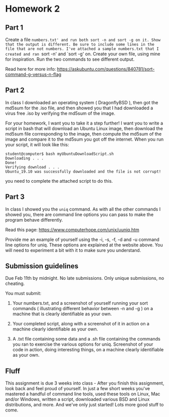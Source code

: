 # Homework 2

## Part 1
Create a file `numbers.txt' and run both sort -n and sort -g on it. Show that
the output is different. Be sure to include some lines in the file that are not
numbers. I've attached a sample numbers.txt that I created and ran `sort -n' and
`sort -g' on. Create your own file, using mine for inspiration. Run the two
commands to see different output.

Read here for more info:
https://askubuntu.com/questions/840781/sort-command-g-versus-n-flag

## Part 2
In class I downloaded an operating system ( DragonflyBSD ), then got the md5sum
for the .iso file, and then showed you that I had downloaded a virus free .iso
by verifying the md5sum of the image.

For your homework, I want you to take it a step further! I want you to write a
script in bash that will download an Ubuntu Linux image, then download the
md5sum file corresponding to the image, then compute the md5sum of the image and
compare it to the md5sum you got off the internet. When you run your script, it
will look like this:

```
student@computer$ bash myUbuntuDownloadScript.sh
Downloading . . .
Done!
Verifying download . . .
Ubuntu_19.10 was successfully downloaded and the file is not corrupt!
```

you need to complete the attached script to do this.

## Part 3
In class I showed you the `uniq` command. As with all the other commands I
showed you, there are command line options you can pass to make the program
behave differently.

Read this page: https://www.computerhope.com/unix/uuniq.htm

Provide me an example of yourself using the -i, -s, -f, -d and -u command line
options for uniq. These options are explained at the website above. You will
need to experiment a bit with it to make sure you understand.

## Submission guidelines
Due Feb 11th by midnight. No late submissions. Only unique submissions, no
cheating.

You must submit:
1. Your numbers.txt, and a screenshot of yourself running your sort commands (
illustrating different behavior between -n and -g ) on a machine that is clearly
identifiable as your own.

2. Your completed script, along with a screenshot of it in action on a machine
clearly identifiable as your own.

3. A .txt file containing some data and a .sh file containing the commands you
ran to exercise the various options for uniq. Screenshot of your code in action,
doing interesting things, on a machine clearly identifiable as your own.

## Fluff
This assignment is due 3 weeks into class - After you finish this assignment,
look back and feel proud of yourself. In just a few short weeks you've mastered
a handful of command line tools, used these tools on Linux, Mac and/or Windows,
written a script, downloaded various BSD and Linux distributions, and more.
And we've only just started! Lots more good stuff to come.
